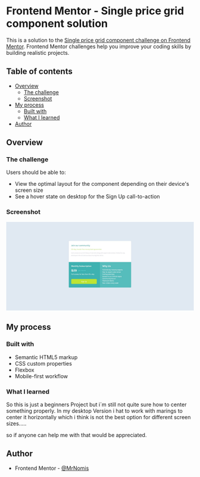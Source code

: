 # Frontend Mentor - Single price grid component solution

This is a solution to the [Single price grid component challenge on Frontend Mentor](https://www.frontendmentor.io/challenges/single-price-grid-component-5ce41129d0ff452fec5abbbc). Frontend Mentor challenges help you improve your coding skills by building realistic projects. 

## Table of contents

- [Overview](#overview)
  - [The challenge](#the-challenge)
  - [Screenshot](#screenshot)
- [My process](#my-process)
  - [Built with](#built-with)
  - [What I learned](#what-i-learned)
- [Author](#author)

## Overview

### The challenge

Users should be able to:

- View the optimal layout for the component depending on their device's screen size
- See a hover state on desktop for the Sign Up call-to-action

### Screenshot

![](/design/screenshot.JPG)

## My process

### Built with

- Semantic HTML5 markup
- CSS custom properties
- Flexbox
- Mobile-first workflow


### What I learned

So this is just a beginners Project but i´m still not quite sure how to center something properly. In my
desktop Version i hat to work with marings  to center it horizontally which i think is not the best option for 
different screen sizes.....

so if anyone can help me with that would be appreciated.



## Author

- Frontend Mentor - [@MrNomis](https://www.frontendmentor.io/profile/MrNomis)

